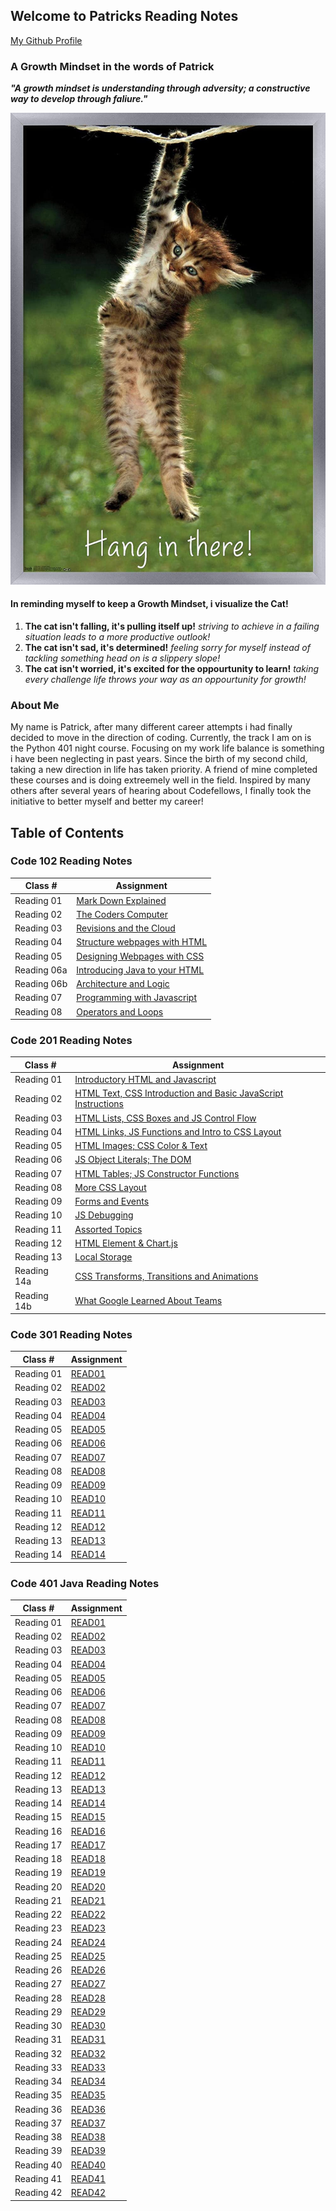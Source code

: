 ## Welcome to Patricks Reading Notes
[My Github Profile](https://github.com/plaurion1989)
### A Growth Mindset in the words of Patrick
***"A growth mindset is understanding through adversity; a constructive way to develop through faliure."***

![](71BoMD5mjNL._AC_SL1500_.jpg)
#### In reminding myself to keep a Growth Mindset, i visualize the Cat!
1. **The cat isn't falling, it's pulling itself up!** _striving to achieve in a failing situation leads to a more productive outlook!_
2. **The cat isn't sad, it's determined!** _feeling sorry for myself instead of tackling something head on is a slippery slope!_
3. **The cat isn't worried, it's excited for the oppourtunity to learn!** _taking every challenge life throws your way as an oppourtunity for growth!_

### About Me
My name is Patrick, after many different career attempts i had finally decided to move in the direction of coding.  Currently, the track I am on is the Python 401 night course.  Focusing on my work life balance is something i have been neglecting in past years.  Since the birth of my second child, taking a new direction in life has taken priority.  A friend of mine completed these courses and is doing extreemely well in the field.  Inspired by many others after several years of hearing about Codefellows, I finally took the initiative to better myself and better my career!

## Table of Contents

### Code 102 Reading Notes

Class # | Assignment
---------|----------
Reading 01 | [Mark Down Explained](102/mark-down.md)
Reading 02 | [The Coders Computer](102/cheat_sheet.md)
Reading 03 | [Revisions and the Cloud](102/cloud.md)
Reading 04 | [Structure webpages with HTML](102/HTML.md)
Reading 05 | [Designing Webpages with CSS](102/design-css.md)
Reading 06a | [Introducing Java to your HTML](102/java-script.md)
Reading 06b | [Architecture and Logic](102/comp-logic.md)
Reading 07 | [Programming with Javascript](102/javascript.md)
Reading 08 | [Operators and Loops](102/ops-loops.md)

### Code 201 Reading Notes

Class # | Assignment
---------|----------
Reading 01 | [Introductory HTML and Javascript](201/class-01.md)
Reading 02 | [HTML Text, CSS Introduction and Basic JavaScript Instructions](201/class-02.md)
Reading 03 | [HTML Lists, CSS Boxes and JS Control Flow](201/class-03.md)
Reading 04 | [HTML Links, JS Functions and Intro to CSS Layout](201/class-04.md)
Reading 05 | [HTML Images; CSS Color & Text](201/class-05.md)
Reading 06 | [JS Object Literals; The DOM](201/class-06.md)
Reading 07 | [HTML Tables; JS Constructor Functions](201/class-07.md)
Reading 08 | [More CSS Layout](201/class-08.md)
Reading 09 | [Forms and Events](201/class-09.md)
Reading 10 | [JS Debugging](201/class-10.md)
Reading 11 | [Assorted Topics](201/class-11.md)
Reading 12 | [HTML Element & Chart.js](201/class-12.md)
Reading 13 | [Local Storage](201/class-13.md)
Reading 14a | [CSS Transforms, Transitions and Animations](201/class-14.md)
Reading 14b | [What Google Learned About Teams](201/class-15.md)

### Code 301 Reading Notes

Class # | Assignment
---------|----------
Reading 01 | [READ01](301/class-01.md)
Reading 02 | [READ02](301/class-02.md)
Reading 03 | [READ03](301/class-03.md)
Reading 04 | [READ04](301/class-04.md)
Reading 05 | [READ05](301/class-05.md)
Reading 06 | [READ06](301/class-06.md)
Reading 07 | [READ07](301/class-07.md)
Reading 08 | [READ08](301/class-08.md)
Reading 09 | [READ09](301/class-09.md)
Reading 10 | [READ10](301/class-10.md)
Reading 11 | [READ11](301/class-11.md)
Reading 12 | [READ12](301/class-12.md)
Reading 13 | [READ13](301/class-13.md)
Reading 14 | [READ14](301/class-14.md)

### Code 401 Java Reading Notes

Class # | Assignment
---------|----------
Reading 01 | [READ01](401/class-01.md)
Reading 02 | [READ02](401/class-02.md)
Reading 03 | [READ03](401/class-03.md)
Reading 04 | [READ04](401/class-04.md)
Reading 05 | [READ05](401/class-05.md)
Reading 06 | [READ06](401/class-06.md)
Reading 07 | [READ07](401/class-07.md)
Reading 08 | [READ08](401/class-08.md)
Reading 09 | [READ09](401/class-09.md)
Reading 10 | [READ10](401/class-10.md)
Reading 11 | [READ11](401/class-11.md)
Reading 12 | [READ12](401/class-12.md)
Reading 13 | [READ13](401/class-13.md)
Reading 14 | [READ14](401/class-14.md)
Reading 15 | [READ15](401/class-15.md)
Reading 16 | [READ16](401/class-16.md)
Reading 17 | [READ17](401/class-17.md)
Reading 18 | [READ18](401/class-18.md)
Reading 19 | [READ19](401/class-19.md)
Reading 20 | [READ20](401/class-20.md)
Reading 21 | [READ21](401/class-21.md)
Reading 22 | [READ22](401/class-22.md)
Reading 23 | [READ23](401/class-23.md)
Reading 24 | [READ24](401/class-24.md)
Reading 25 | [READ25](401/class-25.md)
Reading 26 | [READ26](401/class-26.md)
Reading 27 | [READ27](401/class-27.md)
Reading 28 | [READ28](401/class-28.md)
Reading 29 | [READ29](401/class-29.md)
Reading 30 | [READ30](401/class-30.md)
Reading 31 | [READ31](401/class-31.md)
Reading 32 | [READ32](401/class-32.md)
Reading 33 | [READ33](401/class-33.md)
Reading 34 | [READ34](401/class-34.md)
Reading 35 | [READ35](401/class-35.md)
Reading 36 | [READ36](401/class-36.md)
Reading 37 | [READ37](401/class-37.md)
Reading 38 | [READ38](401/class-38.md)
Reading 39 | [READ39](401/class-39.md)
Reading 40 | [READ40](401/class-40.md)
Reading 41 | [READ41](401/class-41.md)
Reading 42 | [READ42](401/class-42.md)

